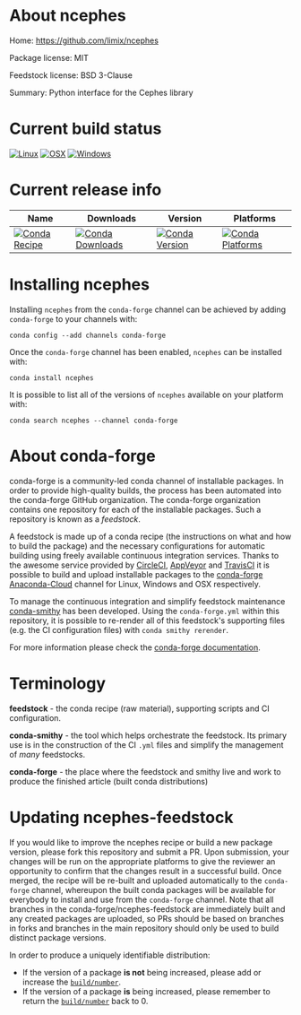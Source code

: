 About ncephes
=============

Home: https://github.com/limix/ncephes

Package license: MIT

Feedstock license: BSD 3-Clause

Summary: Python interface for the Cephes library



Current build status
====================

[![Linux](https://img.shields.io/circleci/project/github/conda-forge/ncephes-feedstock/master.svg?label=Linux)](https://circleci.com/gh/conda-forge/ncephes-feedstock)
[![OSX](https://img.shields.io/travis/conda-forge/ncephes-feedstock/master.svg?label=macOS)](https://travis-ci.org/conda-forge/ncephes-feedstock)
[![Windows](https://img.shields.io/appveyor/ci/conda-forge/ncephes-feedstock/master.svg?label=Windows)](https://ci.appveyor.com/project/conda-forge/ncephes-feedstock/branch/master)

Current release info
====================

| Name | Downloads | Version | Platforms |
| --- | --- | --- | --- |
| [![Conda Recipe](https://img.shields.io/badge/recipe-ncephes-green.svg)](https://anaconda.org/conda-forge/ncephes) | [![Conda Downloads](https://img.shields.io/conda/dn/conda-forge/ncephes.svg)](https://anaconda.org/conda-forge/ncephes) | [![Conda Version](https://img.shields.io/conda/vn/conda-forge/ncephes.svg)](https://anaconda.org/conda-forge/ncephes) | [![Conda Platforms](https://img.shields.io/conda/pn/conda-forge/ncephes.svg)](https://anaconda.org/conda-forge/ncephes) |

Installing ncephes
==================

Installing `ncephes` from the `conda-forge` channel can be achieved by adding `conda-forge` to your channels with:

```
conda config --add channels conda-forge
```

Once the `conda-forge` channel has been enabled, `ncephes` can be installed with:

```
conda install ncephes
```

It is possible to list all of the versions of `ncephes` available on your platform with:

```
conda search ncephes --channel conda-forge
```


About conda-forge
=================

conda-forge is a community-led conda channel of installable packages.
In order to provide high-quality builds, the process has been automated into the
conda-forge GitHub organization. The conda-forge organization contains one repository
for each of the installable packages. Such a repository is known as a *feedstock*.

A feedstock is made up of a conda recipe (the instructions on what and how to build
the package) and the necessary configurations for automatic building using freely
available continuous integration services. Thanks to the awesome service provided by
[CircleCI](https://circleci.com/), [AppVeyor](https://www.appveyor.com/)
and [TravisCI](https://travis-ci.org/) it is possible to build and upload installable
packages to the [conda-forge](https://anaconda.org/conda-forge)
[Anaconda-Cloud](https://anaconda.org/) channel for Linux, Windows and OSX respectively.

To manage the continuous integration and simplify feedstock maintenance
[conda-smithy](https://github.com/conda-forge/conda-smithy) has been developed.
Using the ``conda-forge.yml`` within this repository, it is possible to re-render all of
this feedstock's supporting files (e.g. the CI configuration files) with ``conda smithy rerender``.

For more information please check the [conda-forge documentation](https://conda-forge.org/docs/).

Terminology
===========

**feedstock** - the conda recipe (raw material), supporting scripts and CI configuration.

**conda-smithy** - the tool which helps orchestrate the feedstock.
                   Its primary use is in the construction of the CI ``.yml`` files
                   and simplify the management of *many* feedstocks.

**conda-forge** - the place where the feedstock and smithy live and work to
                  produce the finished article (built conda distributions)


Updating ncephes-feedstock
==========================

If you would like to improve the ncephes recipe or build a new
package version, please fork this repository and submit a PR. Upon submission,
your changes will be run on the appropriate platforms to give the reviewer an
opportunity to confirm that the changes result in a successful build. Once
merged, the recipe will be re-built and uploaded automatically to the
`conda-forge` channel, whereupon the built conda packages will be available for
everybody to install and use from the `conda-forge` channel.
Note that all branches in the conda-forge/ncephes-feedstock are
immediately built and any created packages are uploaded, so PRs should be based
on branches in forks and branches in the main repository should only be used to
build distinct package versions.

In order to produce a uniquely identifiable distribution:
 * If the version of a package **is not** being increased, please add or increase
   the [``build/number``](https://conda.io/docs/user-guide/tasks/build-packages/define-metadata.html#build-number-and-string).
 * If the version of a package **is** being increased, please remember to return
   the [``build/number``](https://conda.io/docs/user-guide/tasks/build-packages/define-metadata.html#build-number-and-string)
   back to 0.

